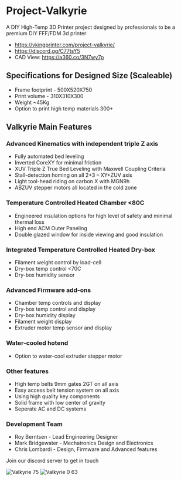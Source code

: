 # Project-Valkyrie
A DIY High-Temp 3D Printer project designed by professionals to be a premium DIY FFF/FDM 3d printer
- https://vkingprinter.com/project-valkyrie/ 
- https://discord.gg/C77tsY5
- CAD View: https://a360.co/3N7wy7p

## Specifications for Designed Size (Scaleable)
- Frame footprint - 500X520X750
- Print volume - 310X310X300
- Weight ~45Kg
- Option to print high temp materials 300+

## Valkyrie Main Features
### Advanced Kinematics with independent triple Z axis
- Fully automated bed leveling
- Inverted CoreXY for minimal friction
- XUV Triple Z True Bed Leveling with Maxwell Coupling Criteria
- Stall-detection homing on all 2+3 – XY+ZUV axis
- Light tool-head riding on carbon X with MGN9h
- ABZUV stepper motors all located in the cold zone
### Temperature Controlled Heated Chamber <80C
- Engineered insulation options for high level of safety and minimal thermal loss
- High end ACM Outer Paneling
- Double glazed window for inside viewing and good insulation
### Integrated Temperature Controlled Heated Dry-box
- Filament weight control by load-cell
- Dry-box temp control <70C
- Dry-box humidity sensor
### Advanced Firmware add-ons
- Chamber temp controls and display
- Dry-box temp control and display
- Dry-box humidity display
- Filament weight display
- Extruder motor temp sensor and display
### Water-cooled hotend
- Option to water-cool extruder stepper motor
### Other features
- High temp belts 9mm gates 2GT on all axis
- Easy access belt tension system on all axis
- Using high quality key components
- Solid frame with low center of gravity
- Seperate AC and DC systems

### Development Team
* Roy Berntsen - Lead Engineering Designer
* Mark Bridgewater - Mechatronics Design and Electronics
* Chris Lombardi - Design, Firmware and Advanced features

Join our discord server to get in touch

![Valkyrie 75](https://user-images.githubusercontent.com/32734385/166158643-f241f537-9bda-4cd7-b5bd-3799c71041e2.png)
![Valkyrie 0 63](https://user-images.githubusercontent.com/32734385/166158650-84115656-dc59-40bb-aad4-b805aede8828.png)

